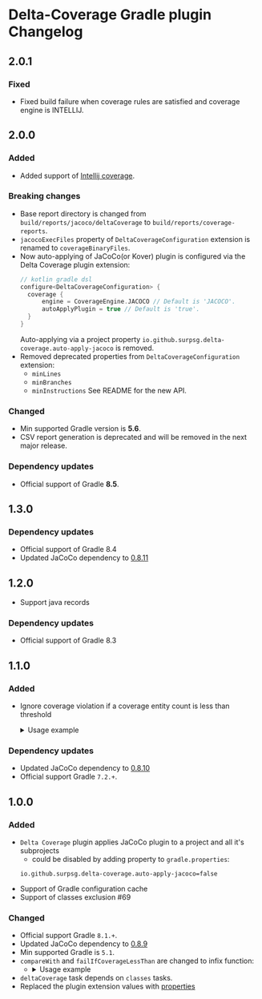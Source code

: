 # Delta-Coverage Gradle plugin Changelog

## 2.0.1
### Fixed
- Fixed build failure when coverage rules are satisfied and coverage engine is INTELLIJ.


## 2.0.0
### Added
- Added support of [Intellij coverage](https://github.com/JetBrains/intellij-coverage).

### Breaking changes
- Base report directory is changed from `build/reports/jacoco/deltaCoverage` to `build/reports/coverage-reports`.
- `jacocoExecFiles` property of `DeltaCoverageConfiguration` extension is renamed to `coverageBinaryFiles`.
- Now auto-applying of JaCoCo(or Kover) plugin is configured via the Delta Coverage plugin extension:
  ```kts
  // kotlin gradle dsl 
  configure<DeltaCoverageConfiguration> {
    coverage {
        engine = CoverageEngine.JACOCO // Default is 'JACOCO'.
        autoApplyPlugin = true // Default is 'true'.
    } 
  }
  ```
  Auto-applying via a project property `io.github.surpsg.delta-coverage.auto-apply-jacoco` is removed.
- Removed deprecated properties from `DeltaCoverageConfiguration` extension:
  - `minLines`
  - `minBranches`
  - `minInstructions`
  See README for the new API.

### Changed
- Min supported Gradle version is **5.6**.
- CSV report generation is deprecated and will be removed in the next major release.

### Dependency updates
- Official support of Gradle **8.5**.


## 1.3.0
### Dependency updates
- Official support of Gradle 8.4
- Updated JaCoCo dependency to [0.8.11](https://github.com/jacoco/jacoco/releases/tag/v0.8.11)


## 1.2.0
- Support java records
### Dependency updates
- Official support of Gradle 8.3


## 1.1.0
### Added
- Ignore coverage violation if a coverage entity count is less than threshold
  <details>
    <summary>Usage example</summary>
        
    ```kts
    // kotlin gradle dsl 
    configure<io.github.surpsg.deltacoverage.gradle.DeltaCoverageConfiguration> {
      violationRules {
         
          rule(io.github.surpsg.deltacoverage.gradle.CoverageEntity.INSTRUCTION) {
              minCoverageRatio.set(0.9)
              entityCountThreshold.set(1234)
          }
          rule(io.github.surpsg.deltacoverage.gradle.CoverageEntity.LINE) {
              // ... 
          }
          rule(io.github.surpsg.deltacoverage.gradle.CoverageEntity.BRANCH) {
              // ...
          }
  
          // OR configure altogether
          all {
              minCoverageRatio.set(0.6d)
              entityCountThreshold.set(456)
          }  
      }
    }
        
    ```
    </details>
### Dependency updates
- Updated JaCoCo dependency to [0.8.10](https://github.com/jacoco/jacoco/releases/tag/v0.8.10)
- Official support Gradle `7.2.+`.


## 1.0.0
### Added
- `Delta Coverage` plugin applies JaCoCo plugin to a project and all it's subprojects
  - could be disabled by adding property to `gradle.properties`:
  ```
  io.github.surpsg.delta-coverage.auto-apply-jacoco=false
  ```
- Support of Gradle configuration cache
- Support of classes exclusion #69

### Changed
- Official support Gradle `8.1.+`.
- Updated JaCoCo dependency to [0.8.9](https://github.com/jacoco/jacoco/releases/tag/v0.8.9)
- Min supported Gradle is `5.1`.
- `compareWith` and `failIfCoverageLessThan` are changed to infix function: 
  - <details>
    <summary>Usage example</summary>
    
     ```kotlin
    // kotlin gradle dsl 
    configure<io.github.surpsg.deltacoverage.gradle.DeltaCoverageConfiguration> {
        // both are correct
        diffSource.git compareWith "HEAD"
        diffSource.git.compareWith("HEAD")
        
        // both are correct
        violationRules failIfCoverageLessThan 0.7
        violationRules.failIfCoverageLessThan(0.7)
    }
    
    ```
    </details>
- `deltaCoverage` task depends on `classes` tasks.
- Replaced the plugin extension values with [properties](https://docs.gradle.org/current/userguide/lazy_configuration.html)
